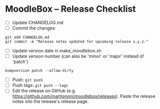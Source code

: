 # MoodleBox – Release Checklist

- [ ] Update CHANGELOG.md
- [ ] Commit the changes:
```
git add CHANGELOG.md
git commit -m "Release notes updated for upcoming release x.y.z."
```

- [ ] Update version date in make_moodlebox.sh
- [ ] Update version number (can also be 'minor' or 'major' instead of 'patch')
```
bumpversion patch --allow-dirty
```
- [ ] Push: `git push`
- [ ] Push tags: `git push --tags`
- [ ] Edit the release on GitHub (e.g. https://github.com/martignoni/moodlebox/releases). Paste the release notes into the release's release page.
